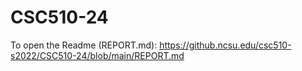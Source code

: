 # CSC510-24

To open the Readme (REPORT.md):
https://github.ncsu.edu/csc510-s2022/CSC510-24/blob/main/REPORT.md
